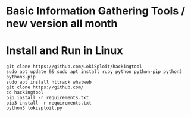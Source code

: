 
# Basic Information Gathering Tools / new version all month

 # Install and Run in Linux
    git clone https://github.com/LokiSploit/hackingtool
    sudo apt update && sudo apt install ruby python python-pip python3 python3-pip
    sudo apt install httrack whatweb
    git clone https://github.com/
    cd hackingtool
    pip install -r requirements.txt
    pip3 install -r requirements.txt
    python3 lokisploit.py
